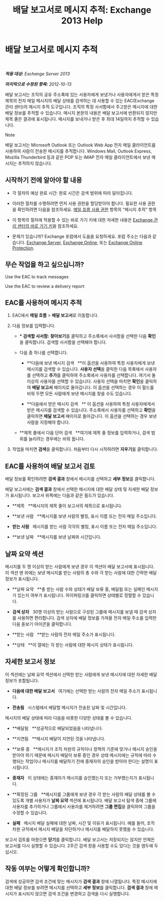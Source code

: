 ﻿---
title: '배달 보고서로 메시지 추적: Exchange 2013 Help'
TOCTitle: 배달 보고서로 메시지 추적
ms:assetid: a14e4e62-08ca-4a7b-92e1-d39fe3e0a9e5
ms:mtpsurl: https://technet.microsoft.com/ko-kr/library/JJ150554(v=EXCHG.150)
ms:contentKeyID: 50482273
ms.date: 05/22/2018
mtps_version: v=EXCHG.150
ms.translationtype: MT
---

# 배달 보고서로 메시지 추적

 

_**적용 대상:** Exchange Server 2013_

_**마지막으로 수정된 항목:** 2012-10-13_

배달 보고서는 조직의 공유 주소록에 있는 사용자에게 보냈거나 사용자에게서 받은 특정 제목의 전자 메일 메시지의 배달 상태를 검색하는 데 사용할 수 있는 EAC(Exchange 관리 센터)의 메시지 추적 도구입니다. 조직의 특정 사서함에서 주고받은 메시지에 대한 배달 정보를 추적할 수 있습니다. 메시지 본문의 내용은 배달 보고서에 반환되지 않지만 제목 줄은 결과에 표시됩니다. 메시지를 보내거나 받은 후 최대 14일까지 추적할 수 있습니다.


> [!NOTE]
> 배달 보고서는 Microsoft Outlook 또는 Outlook Web App 전자 메일 클라이언트를 사용하여 사람이 전송한 메시지를 추적합니다. Windows Mail, Outlook Express, Mozilla Thunderbird 등과 같은 POP 또는 IMAP 전자 메일 클라이언트에서 보낸 메시지는 추적하지 않습니다.



## 시작하기 전에 알아야 할 내용

  - 각 절차의 예상 완료 시간: 완료 시간은 검색 범위에 따라 달라집니다.

  - 이러한 절차를 수행하려면 먼저 사용 권한을 할당받아야 합니다. 필요한 사용 권한을 확인하려면 다음을 참조하세요. [메일 흐름 사용 권한](mail-flow-permissions-exchange-2013-help.md) 항목의 "메시지 추적" 항목

  - 이 항목의 절차에 적용할 수 있는 바로 가기 키에 대한 자세한 내용은 [Exchange 관리 센터의 바로 가기 키](keyboard-shortcuts-in-the-exchange-admin-center-exchange-online-protection-help.md)을 참조하세요.

  - 문제가 있습니까? Exchange 포럼에서 도움을 요청하세요. 포럼 주소는 다음과 같습니다. [Exchange Server](https://go.microsoft.com/fwlink/p/?linkid=60612), [Exchange Online](https://go.microsoft.com/fwlink/p/?linkid=267542), 또는 [Exchange Online Protection](https://go.microsoft.com/fwlink/p/?linkid=285351).

## 무슨 작업을 하고 싶으십니까?

Use the EAC to track messages

Use the EAC to review a delivery report

## EAC를 사용하여 메시지 추적

1.  EAC에서 **메일 흐름** \> **배달 보고서**로 이동합니다.

2.  다음 정보를 입력합니다.
    
      - **\* 검색할 사서함:**  **찾아보기**를 클릭하고 주소록에서 사서함을 선택한 다음 **확인**을 클릭합니다. 검색할 사서함을 선택해야 합니다.
    
      - 다음 중 하나를 선택합니다.
        
          - **다음에 보낸 메시지 검색   **이 옵션을 사용하여 특정 사용자에게 보낸 메시지를 검색할 수 있습니다. **사용자 선택**을 클릭한 다음 목록에서 사용자를 선택하고 **추가**를 클릭하여 주소록에서 사용자를 선택합니다. 여기서 둘 이상의 사용자를 선택할 수 있습니다. 사용자 선택을 마치면 **확인**을 클릭하여 **배달 보고서** 페이지로 돌아갑니다. 이 옵션을 선택하는 경우 이 필드를 비워 두면 모든 사람에게 보낸 메시지를 찾을 수도 있습니다.
        
          - **다음에서 받은 메시지 검색   ** 이 옵션을 사용하여 특정 사용자에게서 받은 메시지를 검색할 수 있습니다. 주소록에서 사용자를 선택하고 **확인**을 클릭하면 **배달 보고서** 페이지로 돌아갑니다. 이 옵션을 선택하는 경우 보낸 사람을 지정해야 합니다.
    
      - **제목 줄에서 다음 단어 검색   **여기에 제목 줄 정보를 입력하거나, 검색 범위를 늘리려는 경우에는 비워 둡니다.

3.  작업을 마치면 **검색**을 클릭합니다. 처음부터 다시 시작하려면 **지우기**를 클릭합니다.

## EAC를 사용하여 배달 보고서 검토

배달 정보를 확인하려면 **검색 결과** 창에서 메시지를 선택하고 **세부 정보**를 클릭합니다.

배달 보고서에는 **검색 결과** 창에서 선택한 메시지에 대한 배달 상태 및 자세한 배달 정보가 표시됩니다. 보고서 위쪽에는 다음과 같은 필드가 있습니다.

  - **제목   **메시지의 제목 줄이 보고서의 제목으로 표시됩니다.

  - **보낸 사람   **메시지를 보낸 사람의 별칭, 표시 이름 또는 전자 메일 주소입니다.

  - **받는 사람**   메시지를 받는 사람 각각의 별칭, 표시 이름 또는 전자 메일 주소입니다.

  - **보낸 날짜   **메시지를 보낸 날짜와 시간입니다.

## 날짜 요약 섹션

메시지를 두 명 이상의 받는 사람에게 보낸 경우 이 섹션이 배달 보고서에 표시됩니다. 이 섹션 맨 위에는 보낸 메시지를 받는 사람의 총 수와 각 받는 사람에 대한 간략한 배달 정보가 표시됩니다.

  - **날짜 요약   **총 받는 사람 수와 상태가 배달 보류 중, 배달됨 또는 실패인 메시지가 있는지 여부가 표시됩니다. 하이퍼링크를 클릭하면 상태별로 정렬할 수 있습니다.

  - **검색 상자**   30명 이상의 받는 사람으로 구성된 그룹에 메시지를 보낼 때 검색 상자를 사용하면 편리합니다. 검색 상자에 배달 정보를 가져올 전자 메일 주소를 입력한 다음 돋보기 아이콘을 클릭합니다.

  - **받는 사람   **받는 사람의 전자 메일 주소가 표시됩니다.

  - **상태   **이 열에는 각 받는 사람에 대한 메시지 상태가 표시됩니다.

## 자세한 보고서 정보

이 섹션에는 날짜 요약 섹션에서 선택한 받는 사람에게 보낸 메시지에 대한 자세한 배달 정보가 포함됩니다.

  - **다음에 대한 배달 보고서**   여기에는 선택한 받는 사람의 전자 메일 주소가 표시됩니다.

  - **전송됨**   시스템에서 배달할 메시지가 전송된 날짜 및 시간입니다.

메시지의 배달 상태에 따라 다음을 비롯한 다양한 상태를 볼 수 있습니다.

  - **배달됨   **성공적으로 배달되었음을 나타냅니다.

  - **지연됨   **메시지 배달이 지연된 것을 나타냅니다.

  - **보류 중   **메시지가 조직 차원의 규칙이나 정책의 기준에 맞거나 메시지 승인을 받아야 하기 때문에 메시지 배달이 보류 중인 경우 상태 메시지에는 규칙에 따라 수행되는 작업이나 메시지를 배달하기 전에 중재자의 승인을 받아야 한다는 설명이 표시됩니다.

  - **중재자**   이 상태에는 중재자가 메시지를 승인했는지 또는 거부했는지가 표시됩니다.

  - **확장된 그룹   **메시지를 그룹에게 보낸 경우 각 받는 사람의 배달 상태를 볼 수 있도록 개별 사용자가 **날짜 요약** 섹션에 표시됩니다. 배달 보고서 탐색 중에 그룹에 사용자를 추가하거나 그룹에서 사용자를 제거하려면 **그룹 편집**을 클릭하여 그룹을 수정할 수 있습니다.

  - **실패**   메시지 배달 실패에 대한 날짜, 시간 및 이유가 표시됩니다. 예를 들어, 조직 차원 규칙에서 메시지 배달을 차단하거나 메시지를 배달하지 못했을 수 있습니다.

보고서 검토를 마쳤으면 **닫기**를 클릭합니다. 배달 보고서는 저장되지는 않지만 언제든 보고서를 다시 실행할 수 있습니다. 2주간 검색 창을 사용할 수도 있다는 것을 염두에 두십시오.

## 작동 여부는 어떻게 확인합니까?

검색에 성공하면 검색 조건에 맞는 메시지가 **검색 결과** 창에 나열됩니다. 특정 메시지에 대한 배달 정보를 보려면 메시지를 선택하고 **세부 정보**를 클릭합니다. **검색 결과** 창에 메시지가 표시되지 않으면 검색 조건을 변경하고 검색을 다시 실행합니다.

